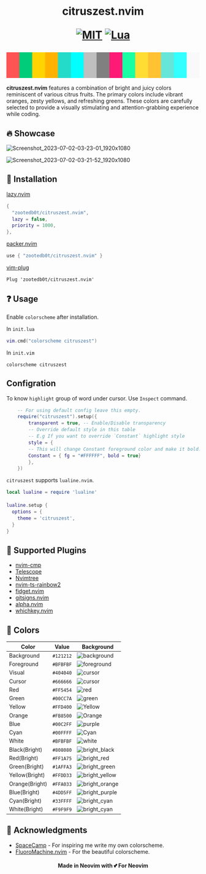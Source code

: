 <h1 align="center">
citruszest.nvim

<a href="https://www.gnu.org/licenses/gpl-3.0.en.html" rel="nofollow"><img alt="MIT" src="https://img.shields.io/badge/License-MIT-green.svg?style=for-the-badge" style="max-width: 100%;"></a>
<a href="https://www.lua.org/"><img alt="Lua" src="https://img.shields.io/badge/Lua-blue.svg?style=for-the-badge&logo=lua" style="max-width:100%"></a>

</h1>

<p align="center">
<img alt="color_palette" src="./misc/citruszest-palette.png">

<b>citruszest.nvim</b> features a combination of bright and juicy colors reminiscent of various citrus fruits. The primary colors include vibrant oranges, zesty yellows, and refreshing greens. These colors are carefully selected to provide a visually stimulating and attention-grabbing experience while coding.

</p>

## :fire: Showcase

![Screenshot_2023-07-02-03-23-01_1920x1080](https://github.com/zootedb0t/citruszest.nvim/assets/62596687/ad44cfa5-a49c-4ff0-9d0f-e1c5bd236ee5)

![Screenshot_2023-07-02-03-21-52_1920x1080](https://github.com/zootedb0t/citruszest.nvim/assets/62596687/062f285e-1034-4ddb-87d7-7e91b1c58eaf)

## :wrench: Installation

[lazy.nvim](https://github.com/folke/lazy.nvim)

```lua
{
  "zootedb0t/citruszest.nvim",
  lazy = false,
  priority = 1000,
},
```

[packer.nvim](https://github.com/wbthomason/packer.nvim)

```lua
use { "zootedb0t/citruszest.nvim" }
```

[vim-plug](https://github.com/junegunn/vim-plug)

```viml
Plug 'zootedb0t/citruszest.nvim'
```

## :question: Usage

Enable `colorscheme` after installation.

In `init.lua`

```lua
vim.cmd("colorscheme citruszest")
```

In `init.vim`

```viml
colorscheme citruszest
```

## Configration

To know `highlight` group of word under cursor. Use `Inspect` command.

```lua
    -- For using default config leave this empty.
    require("citruszest").setup({
        transparent = true, -- Enable/Disable transparency
        -- Override default style in this table
        -- E.g If you want to override `Constant` highlight style
        style = {
        -- This will change Constant foreground color and make it bold.
        Constant = { fg = "#FFFFFF", bold = true}
        },
    })
```

`citruszest` supports `lualine.nvim`.

```lua
local lualine = require 'lualine'

lualine.setup {
  options = {
    theme = 'citruszest',
  }
}
```

## :pushpin: Supported Plugins

- [nvim-cmp](https://github.com/hrsh7th/nvim-cmp)
- [Telescope](https://github.com/nvim-telescope/telescope.nvim)
- [Nvimtree](https://github.com/nvim-tree/nvim-tree.lua)
- [nvim-ts-rainbow2](https://gitlab.com/HiPhish/nvim-ts-rainbow2)
- [fidget.nvim](https://github.com/j-hui/fidget.nvim)
- [gitsigns.nvim](https://github.com/lewis6991/gitsigns.nvim)
- [alpha.nvim](https://github.com/goolord/alpha-nvim)
- [whichkey.nvim](https://github.com/folke/which-key.nvim)

## :art: Colors

| Color             | Value     | Background                                               |
| ----------------- | --------- | -------------------------------------------------------- |
| Background        | `#121212` | ![background](https://place-hold.it/32/121212?text=+)    |
| Foreground        | `#BFBFBF` | ![foreground](https://place-hold.it/32/BFBFBF?text=+)    |
| Visual            | `#404040` | ![cursor](https://place-hold.it/32/404040?text=+)        |
| Cursor            | `#666666` | ![cursor](https://place-hold.it/32/666666?text=+)        |
| Red               | `#FF5454` | ![red](https://place-hold.it/32/FF5454?text=+)           |
| Green             | `#00CC7A` | ![green](https://place-hold.it/32/00CC7A?text=+)         |
| Yellow            | `#FFD400` | ![Yellow](https://place-hold.it/32/F0D50C?text=+)        |
| Orange            | `#FB8500` | ![Orange](https://place-hold.it/32/FB8500?text=+)        |
| Blue              | `#00C2FF` | ![purple](https://place-hold.it/32/00C2FF?text=+)        |
| Cyan              | `#00FFFF` | ![Cyan](https://place-hold.it/32/1AFFFF?text=+)          |
| White             | `#BFBFBF` | ![white](https://place-hold.it/32/BFBFBF?text=+)         |
| Black(Bright)     | `#808080` | ![bright_black](https://place-hold.it/32/808080?text=+)  |
| Red(Bright)       | `#FF1A75` | ![bright_red](https://place-hold.it/32/FF1A75?text=+)    |
| Green(Bright)     | `#1AFFA3` | ![bright_green](https://place-hold.it/32/1AFFA3?text=+)  |
| Yellow(Bright)    | `#FFDD33` | ![bright_yellow](https://place-hold.it/32/FFFF00?text=+) |
| Orange(Bright)    | `#FFA033` | ![bright_orange](https://place-hold.it/32/FFC233?text=+) |
| Blue(Bright)      | `#4DD5FF` | ![bright_purple](https://place-hold.it/32/4DD5FF?text=+) |
| Cyan(Bright)      | `#33FFFF` | ![bright_cyan](https://place-hold.it/32/33FFFF?text=+)   |
| White(Bright)     | `#F9F9F9` | ![bright_cyan](https://place-hold.it/32/F9F9F9?text=+)   |

## :pray: Acknowledgments

- [SpaceCamp](https://github.com/jaredgorski/SpaceCamp) - For inspiring me write my own colorscheme.
- [FluoroMachine.nvim](https://github.com/maxmx03/FluoroMachine.nvim) - For the beautiful colorscheme.

<div align="center">
    <h4>
    Made in Neovim with 💕 For Neovim
    </h4>
</div>

